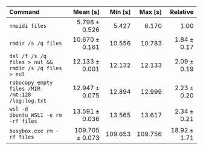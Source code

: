 | Command | Mean [s] | Min [s] | Max [s] | Relative |
|:---|---:|---:|---:|---:|
| `nmuidi files` | 5.798 ± 0.526 | 5.427 | 6.170 | 1.00 |
| `rmdir /s /q files` | 10.670 ± 0.161 | 10.556 | 10.783 | 1.84 ± 0.17 |
| `del /f /s /q files > nul && rmdir /s /q files > nul` | 12.133 ± 0.001 | 12.132 | 12.133 | 2.09 ± 0.19 |
| `robocopy empty files /MIR /mt:128 /log:log.txt` | 12.947 ± 0.075 | 12.894 | 12.999 | 2.23 ± 0.20 |
| `wsl -d Ubuntu_WSL1 -e rm -rf files` | 13.591 ± 0.036 | 13.565 | 13.617 | 2.34 ± 0.21 |
| `busybox.exe rm -rf files` | 109.705 ± 0.073 | 109.653 | 109.756 | 18.92 ± 1.71 |
